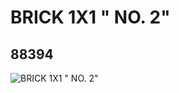 # BRICK 1X1 " NO. 2"
## 88394
![BRICK 1X1 " NO. 2"](https://lc-www-live-s.legocdn.com/media/bricks/5/2/4569076.jpg)